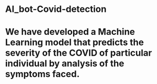 # AI_bot-Covid-detection
# We have developed a Machine Learning model that predicts the severity of the COVID of particular individual by analysis of the symptoms faced.
